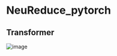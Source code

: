 # NeuReduce_pytorch

## Transformer

![image](https://user-images.githubusercontent.com/45285053/124846264-6b867700-dfd3-11eb-8c37-1ec3b3c55a20.png)
